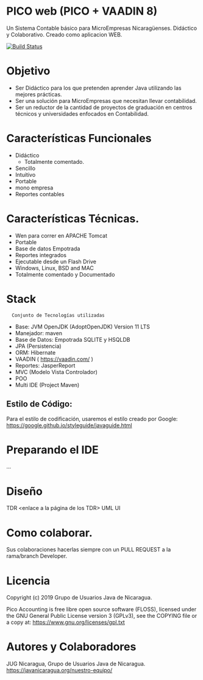 # PICO web (PICO + VAADIN 8) 
Un Sistema Contable básico para MicroEmpresas Nicaragüenses. Didáctico y Colaborativo. Creado como aplicacion WEB.

[![Build Status](https://travis-ci.org/jug-ni/PICO.svg?branch=master)](https://travis-ci.org/jug-ni/PICO)

# Objetivo
* Ser Didáctico para los que pretenden aprender Java utilizando las mejores prácticas.
* Ser una solución para MicroEmpresas que necesitan llevar contabilidad.
* Ser un reductor de la cantidad de proyectos de graduación en centros técnicos y universidades enfocados en Contabilidad.

# Características Funcionales
* Didáctico
  - Totalmente comentado.
* Sencillo
* Intuitivo
* Portable
* mono empresa
* Reportes contables

# Características Técnicas.
* Wen para correr en APACHE  Tomcat
* Portable
* Base de datos Empotrada
* Reportes integrados
* Ejecutable desde un Flash Drive
* Windows, Linux, BSD and MAC
* Totalmente comentado y Documentado


# Stack
```
  Conjunto de Tecnologías utilizadas
```
* Base: JVM OpenJDK (AdoptOpenJDK) Version 11 LTS
* Manejador: maven
* Base de Datos: Empotrada SQLITE  y HSQLDB
* JPA (Persistencia)
* ORM: Hibernate
* VAADIN ( https://vaadin.com/ )
* Reportes: JasperReport
* MVC (Modelo Vista Controlador) 
* POO
* Multi IDE (Project Maven)

## Estilo de Código:
Para el estilo de codificación, usaremos el estilo creado por Google:
https://google.github.io/styleguide/javaguide.html


# Preparando  el IDE
...

# Diseño
  TDR <enlace a la página de los TDR>
  UML <Enlace a los diagramas de Caso de USO>
  UI <enlace a las interfaces>

# Como colaborar.
Sus colaboraciones hacerlas siempre con un PULL REQUEST a la rama/branch Developer.


# Licencia
Copyright (c) 2019 Grupo de Usuarios Java de Nicaragua.

Pico Accounting is free libre open source software (FLOSS), licensed under the GNU General Public License version 3 (GPLv3), see the COPYING file or a copy at: https://www.gnu.org/licenses/gpl.txt


# Autores y Colaboradores
JUG Nicaragua, Grupo de Usuarios Java de Nicaragua.
https://javanicaragua.org/nuestro-equipo/

